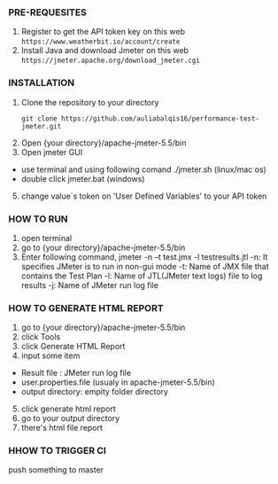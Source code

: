 
### PRE-REQUESITES

1. Register to get the API token key on this web 
```https://www.weatherbit.io/account/create```
2. Install Java and download Jmeter on this web
```https://jmeter.apache.org/download_jmeter.cgi```

### INSTALLATION
1. Clone the repository to your directory
   ```
   git clone https://github.com/auliabalqis16/performance-test-jmeter.git
   ```
3. Open {your directory}/apache-jmeter-5.5/bin
4. Open jmeter GUI
- use terminal and using following comand ./jmeter.sh (linux/mac os)
- double click jmeter.bat (windows)
5. change value`s token on 'User Defined Variables' to your API token

### HOW TO RUN
1. open terminal
2. go to {your directory}/apache-jmeter-5.5/bin
3. Enter following command, jmeter -n –t test.jmx -l testresults.jtl
-n: It specifies JMeter is to run in non-gui mode
-t: Name of JMX file that contains the Test Plan
-l: Name of JTL(JMeter text logs) file to log results
-j: Name of JMeter run log file

### HOW TO GENERATE HTML REPORT
1. go to {your directory}/apache-jmeter-5.5/bin
2. click Tools
3. click Generate HTML Report
4. input some item
 - Result file : JMeter run log file
 - user.properties.file (usualy in apache-jmeter-5.5/bin) 
 - output directory: empity folder directory
5. click generate html report
6. go to your output directory
7. there's html file report

### HHOW TO TRIGGER CI
push something to master
